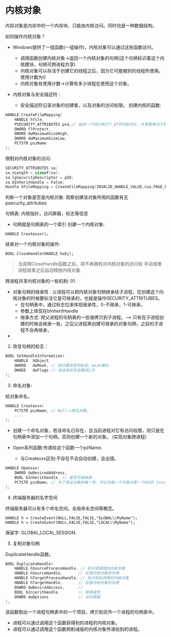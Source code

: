 # 内核对象

内存对象是内存中的一个内存块，只能由内核访问。同时也是一种数据结构。

如何操作内核对象？
- Windows提供了一组函数(一组操作)，内核对象可以通过这些函数访问。
  - 调用函数创建内核对象->返回一个内核对象的句柄(这个句柄标识着这个内核模块，句柄可跨进程共享)
  - 内核对象可以存活于创建它的线程之后，因为它可能被别的线程所使用。 使用计数为0
  - 内核对象有使用计数->计算有多少进程在使用这个对象。

- 内核对象与安全描述符：
  - 安全描述符记录对象的创建者，以及对象的访问权限。
创建内核的函数:
```c
HANDLE CreateFileMapping(
	HANDLE hfile, 
	PSECURITY_ATTRIBUTES psa,// 指向一个SECURITY_ATTRIBUTES，大多数情况下传递NULL值
	DWORD flProtect,
	DWORD dwMaximumSizeHigh,
	DWORD dwMaximumSizeLow,
	PCTSTR pszName
);
```

限制对内核对象的访问:
```c
SECURITY_ATTRIBUTES sa;
sa.nLength = sizeof(sa);
sa.lpSecurityDescriptor = pSD;
sa.bInheritHandle = False;
Handle hFileMapping = CreateFileMapping(INVALID_HANDLE_VALUE,&sa,PAGE_READWRITE,0,1024,"MyfileMapping");
```

判断一个对象是否是内核对象: 观察创建该对象所用的函数有无psecurity_attritubes

句柄表: 内核指针，访问屏蔽，标志等信息
- 句柄就是句柄表的一个索引
 创建一个内核对象:
```
HANDLE Createxxx();
```
结束对一个内核对象的操作:
```
BOOL CloseHandle(HANDLE hobj);
```
> 当调用CloseHandle函数之后，将不再拥有对内核对象的访问权
> 手动或者进程结束之后自动释放内核对象

跨进程共享内核对象的一些机制:
01. 
- 对象句柄的继承性 : 父进程可以把内核对象句柄继承给子进程，在创建这个内核对象的时候要标注它是可继承的，也就是操作SECURITY_ATTRITUBES。
  - 在句柄表中，通过标志位来体现继承性，0-不继承，1-可继承。
  - 参数上体现在bInheritHandle
  - 继承方式: 把父进程的句柄表的一些值拷贝到子进程。--> 只有在子进程创建的时候会继承一些，之后父进程再创建可继承的对象句柄，之前的子进程不会再继承，
- 
02. 改变句柄的标志：
```c
BOOL SetHandleInformation(
	HANDLE	hObject,	
	DWORD	dwMask, // 标识要改变的标志，mask掩码
	DWOED	dwFlags	// 讲这些标志设置成1/0
);
```
03. 命名对象:

给对象命名，
```c
HANDLE Createxxx(
	PCTSTR pszName, // Null->匿名对象，
	...
);
```
- 创建一个命名对象，若该命名已存在，且当前进程对它有访问权限，则只是在句柄表中添加一个句柄。否则创建一个新的对象。
(实现对象跨进程)

- Open系列函数:传递给这个函数一个pzName.
  - 与Createxxx区别:不存在不会自动创建，会出错。
```c
HANDLE Openxxx(
	DWORD dwDesiredAddress,
	BOOL bInheritHandle, // 是否可被继承
	PCTSTR pszName; // 为了保证对象的唯一性，可以为每一个对象分配一个GUID {xxx-xxx-xxxx-xxx}
);
```
04. 终端服务器的名字空间

终端服务器可以有多个命名空间。全局命名空间等概念。
```
HANDLE h = CreateEvent(NULL,FALSE,FALSE,"GLOBAL\\MyName");
HANDLE h = CreateEvent(NULL,FALSE,FALSE,"LOCAL\\MyName");
```

保留字: GLOBAL,LOCAL,SESSION.

05. 复制对象句柄

DuplicateHandle函数。
```c
BOOL DuplicateHandle(
	HANDLE hSourceProcessHandle, // 标识源进程的内核对象
	HANDLE hSourceHandle,		// 任意内核对象的句柄
	HANDLE hTargetProcessHandle, // 标识目标进程的内核对象
	HANDLE hTargetHandle,		// 任意内核对象的句柄
	DOWRD dwDesiredAccess,		// 
	BOOL bInjeritHandle,		// 继承属性
	DOWRD dwOptions				// 访问屏蔽
);
```
该函数取出一个进程句柄表中的一个项目，拷贝到另外一个进程的句柄表中。

- 进程可以通过调用这个函数获得别的进程的内核对象。
- 进程可以通过调用这个函数把削减版的内核对象传递给别的进程。
